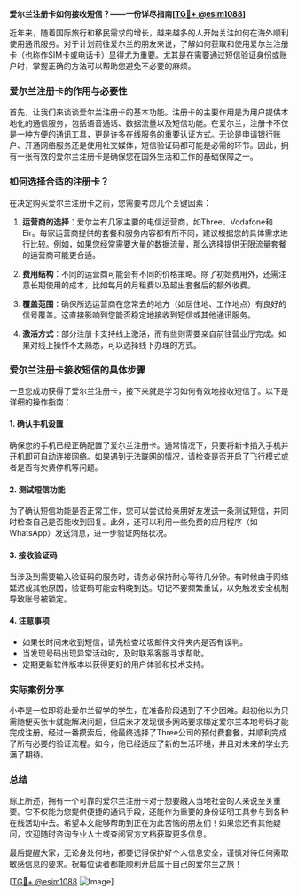**爱尔兰注册卡如何接收短信？——一份详尽指南[[TG💪+ @esim1088](https://t.me/s/esim1088)]**

近年来，随着国际旅行和移民需求的增长，越来越多的人开始关注如何在海外顺利使用通讯服务。对于计划前往爱尔兰的朋友来说，了解如何获取和使用爱尔兰注册卡（也称作SIM卡或电话卡）显得尤为重要。尤其是在需要通过短信验证身份或账户时，掌握正确的方法可以帮助您避免不必要的麻烦。

### 爱尔兰注册卡的作用与必要性

首先，让我们来谈谈爱尔兰注册卡的基本功能。注册卡的主要作用是为用户提供本地化的通信服务，包括语音通话、数据流量以及短信功能。在爱尔兰，注册卡不仅是一种方便的通讯工具，更是许多在线服务的重要认证方式。无论是申请银行账户、开通网络服务还是使用社交媒体，短信验证码都可能是必需的环节。因此，拥有一张有效的爱尔兰注册卡是确保您在国外生活和工作的基础保障之一。

### 如何选择合适的注册卡？

在决定购买爱尔兰注册卡之前，您需要考虑几个关键因素：

1. **运营商的选择**：爱尔兰有几家主要的电信运营商，如Three、Vodafone和Eir。每家运营商提供的套餐和服务内容都有所不同，建议根据您的具体需求进行比较。例如，如果您经常需要大量的数据流量，那么选择提供无限流量套餐的运营商可能更合适。

2. **费用结构**：不同的运营商可能会有不同的价格策略。除了初始费用外，还需注意长期使用的成本，比如每月的月租费以及超出套餐后的额外收费。

3. **覆盖范围**：确保所选运营商在您常去的地方（如居住地、工作地点）有良好的信号覆盖。这直接影响到您能否稳定地接收到短信或其他通讯服务。

4. **激活方式**：部分注册卡支持线上激活，而有些则需要亲自前往营业厅完成。如果对线上操作不太熟悉，可以选择线下办理的方式。

### 爱尔兰注册卡接收短信的具体步骤

一旦您成功获得了爱尔兰注册卡，接下来就是学习如何有效地接收短信了。以下是详细的操作指南：

#### 1. 确认手机设置
确保您的手机已经正确配置了爱尔兰注册卡。通常情况下，只要将新卡插入手机并开机即可自动连接网络。如果遇到无法联网的情况，请检查是否开启了飞行模式或者是否有欠费停机等问题。

#### 2. 测试短信功能
为了确认短信功能是否正常工作，您可以尝试给亲朋好友发送一条测试短信，并同时检查自己是否能收到回复。此外，还可以利用一些免费的应用程序（如WhatsApp）发送消息，进一步验证网络状况。

#### 3. 接收验证码
当涉及到需要输入验证码的服务时，请务必保持耐心等待几分钟。有时候由于网络延迟或其他原因，验证码可能会稍晚到达。切记不要频繁重试，以免触发安全机制导致账号被锁定。

#### 4. 注意事项
- 如果长时间未收到短信，请先检查垃圾邮件文件夹内是否有误判。
- 当发现号码出现异常活动时，及时联系客服寻求帮助。
- 定期更新软件版本以获得更好的用户体验和技术支持。

### 实际案例分享

小李是一位即将赴爱尔兰留学的学生，在准备阶段遇到了不少困难。起初他以为只需随便买张卡就能解决问题，但后来才发现很多网站要求绑定爱尔兰本地号码才能完成注册。经过一番摸索后，他最终选择了Three公司的预付费套餐，并顺利完成了所有必要的验证流程。如今，他已经适应了新的生活环境，并且对未来的学业充满了期待。

### 总结

综上所述，拥有一个可靠的爱尔兰注册卡对于想要融入当地社会的人来说至关重要。它不仅能为您提供便捷的通讯手段，还能作为重要的身份证明工具参与到各种在线活动中去。希望本文能够帮助到正在为此苦恼的朋友们！如果您还有其他疑问，欢迎随时咨询专业人士或查阅官方文档获取更多信息。

最后提醒大家，无论身处何地，都要记得保护好个人信息安全，谨慎对待任何索取敏感信息的要求。祝每位读者都能顺利开启属于自己的爱尔兰之旅！

[[TG💪+ @esim1088](https://t.me/s/esim1088) ![Image](https://i.postimg.cc/4NQfJmqS/Snipaste-2025-05-13-00-14-12.png)]
